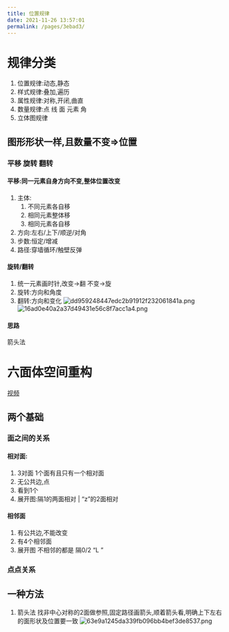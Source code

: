 ```yaml
---
title: 位置规律
date: 2021-11-26 13:57:01
permalink: /pages/3ebad3/
---
```

# 规律分类
1. 位置规律:动态,静态
2. 样式规律:叠加,遍历
3. 属性规律:对称,开闭,曲直
4. 数量规律:点 线 面 元素 角
5. 立体图规律
## 图形形状一样,且数量不变=>位置
### 平移 旋转 翻转
#### 平移:同一元素自身方向不变,整体位置改变
1. 主体:
	1. 不同元素各自移
	2. 相同元素整体移
	3. 相同元素各自移
2. 方向:左右/上下/顺逆/对角
3. 步数:恒定/增减
4. 路径:穿墙循环/触壁反弹
#### 旋转/翻转
1. 统一元素画时针,改变->翻 不变->旋
2. 旋转:方向和角度
3. 翻转:方向和变化
![dd959248447edc2b91912f232061841a.png](/JiangSuTest/img/dd959248447edc2b91912f232061841a.png)
![16ad0e40a2a37d49431e56c8f7acc1a4.png](/JiangSuTest/img/16ad0e40a2a37d49431e56c8f7acc1a4.png) 
#### 思路
箭头法
# 六面体空间重构
[视频](https://www.bilibili.com/video/BV1eJ41187aJ?p=13)
## 两个基础
### 面之间的关系
#### 相对面:
1. 3对面 1个面有且只有一个相对面
2. 无公共边,点
3. 看到1个
4. 展开图:隔1的两面相对 | “z”的2面相对
#### 相邻面
1. 有公共边,不能改变
2. 有4个相邻面
3. 展开图 不相邻的都是  隔0/2 “L ”
### 点点关系
## 一种方法
1. 箭头法
找非中心对称的2面做参照,固定路径画箭头,顺着箭头看,明确上下左右的面形状及位置要一致
![63e9a1245da339fb096bb4bef3de8537.png](/JiangSuTest/img/63e9a1245da339fb096bb4bef3de8537.png)